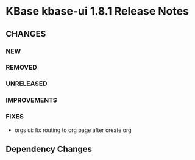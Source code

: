 # KBase kbase-ui 1.8.1 Release Notes

## CHANGES

### NEW

### REMOVED

### UNRELEASED

### IMPROVEMENTS

### FIXES

- orgs ui: fix routing to org page after create org

## Dependency Changes
